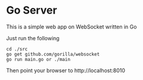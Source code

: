 # Go Server

This is a simple web app on WebSocket written in Go

Just run the following

```
cd ./src
go get github.com/gorilla/websocket
go run main.go or ./main
```

Then point your browser to http://localhost:8010
